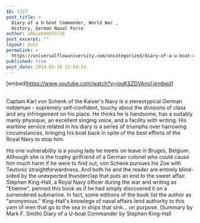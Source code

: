 ```yaml
---
ID: 1327
post_title: >
  Diary of a U-boat Commander, World War ,
  History, German Naval Force
author: abbie04m553726
post_excerpt: ""
layout: post
permalink: >
  https://universalflowuniversity.com/uncategorized/diary-of-a-u-boat-commander-world-war-history-german-naval-force/
published: true
post_date: 2014-05-10 12:54:53
---
```

[embed]https://www.youtube.com/watch?v=jouKSZDVAno[/embed]</br></br>
<p>Captain Karl von Schenk of the Kaiser's Navy is a stereotypical German nobleman - supremely self-confident, touchy about the divisions of class and any infringement on his place. He thinks he is handsome, has a suitably manly physique, an excellent singing voice, and a facility with writing. His wartime service related in his diary is a series of triumphs over harrowing circumstances, bringing his boat back in spite of the best efforts of the Royal Navy to stop him.

His one vulnerability is a young lady he meets on leave in Bruges, Belgium. Although she is the trophy girlfriend of a German colonel who could cause him much harm if he were to find out, von Schenk pursues his Zoe with Teutonic straightforwardness. And both he and the reader are entirely blind-sided by the unexpected thunderclap that puts an end to the sweet affair.
Stephen King-Hall, a Royal Navy officer during the war and writing as "Etienne", penned this book as if he had simply discovered it on a surrendered submarine. In fact, some editions of the book list the author as "anonymous." King-Hall's knowlege of naval affairs lend authority to this yarn of men that go to the sea in ships that sink... on purpose. (Summary by Mark F. Smith)
Diary of a U-boat Commander by Stephen King-Hall</p>